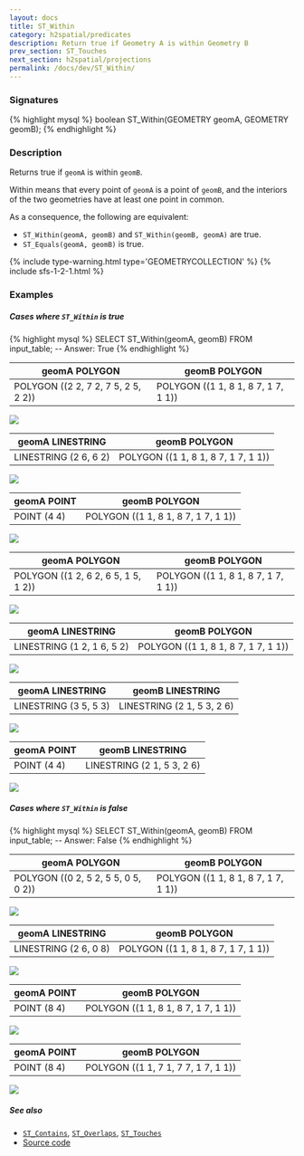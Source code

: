```yaml
---
layout: docs
title: ST_Within
category: h2spatial/predicates
description: Return true if Geometry A is within Geometry B
prev_section: ST_Touches
next_section: h2spatial/projections
permalink: /docs/dev/ST_Within/
---
```


### Signatures

{% highlight mysql %}
boolean ST_Within(GEOMETRY geomA, GEOMETRY geomB);
{% endhighlight %}

### Description

Returns true if `geomA` is within `geomB`.

Within means that every point of `geomA` is a point of `geomB`, and the
interiors of the two geometries have at least one point in common.

As a consequence, the following are equivalent:
* `ST_Within(geomA, geomB)` and `ST_Within(geomB, geomA)` are true.
* `ST_Equals(geomA, geomB)` is true.

{% include type-warning.html type='GEOMETRYCOLLECTION' %}
{% include sfs-1-2-1.html %}

### Examples

##### Cases where `ST_Within` is true
 
{% highlight mysql %}
SELECT ST_Within(geomA, geomB) FROM input_table;
-- Answer:    True
{% endhighlight %}

| geomA POLYGON | geomB POLYGON |
| ----|---- |
| POLYGON ((2 2, 7 2, 7 5, 2 5, 2 2)) | POLYGON ((1 1, 8 1, 8 7, 1 7, 1 1)) |

<img class="displayed" src="../ST_Within_1.png"/>

| geomA LINESTRING | geomB POLYGON |
| ----|---- |
| LINESTRING (2 6, 6 2) | POLYGON ((1 1, 8 1, 8 7, 1 7, 1 1)) |

<img class="displayed" src="../ST_Within_2.png"/>

| geomA POINT | geomB POLYGON |
| ----|---- |
| POINT (4 4) | POLYGON ((1 1, 8 1, 8 7, 1 7, 1 1)) |

<img class="displayed" src="../ST_Within_3.png"/>

| geomA POLYGON | geomB POLYGON |
| ----|---- |
| POLYGON ((1 2, 6 2, 6 5, 1 5, 1 2)) | POLYGON ((1 1, 8 1, 8 7, 1 7, 1 1)) |

<img class="displayed" src="../ST_Within_4.png"/>

| geomA LINESTRING | geomB POLYGON |
| ----|---- |
| LINESTRING (1 2, 1 6, 5 2) | POLYGON ((1 1, 8 1, 8 7, 1 7, 1 1)) |

<img class="displayed" src="../ST_Within_5.png"/>

| geomA LINESTRING | geomB LINESTRING |
| ----|---- |
| LINESTRING (3 5, 5 3) | LINESTRING (2 1, 5 3, 2 6) |

<img class="displayed" src="../ST_Within_6.png"/>

| geomA POINT | geomB LINESTRING |
| ----|---- |
| POINT (4 4) | LINESTRING (2 1, 5 3, 2 6) |

<img class="displayed" src="../ST_Within_7.png"/>

##### Cases where `ST_Within` is false
 
{% highlight mysql %}
SELECT ST_Within(geomA, geomB) FROM input_table;
-- Answer:    False
{% endhighlight %}

| geomA POLYGON | geomB POLYGON |
| ----|---- |
| POLYGON ((0 2, 5 2, 5 5, 0 5, 0 2)) | POLYGON ((1 1, 8 1, 8 7, 1 7, 1 1)) |

<img class="displayed" src="../ST_Within_8.png"/>

| geomA LINESTRING | geomB POLYGON |
| ----|---- |
| LINESTRING (2 6, 0 8) | POLYGON ((1 1, 8 1, 8 7, 1 7, 1 1)) |

<img class="displayed" src="../ST_Within_9.png"/>

| geomA POINT | geomB POLYGON |
| ----|---- |
| POINT (8 4) | POLYGON ((1 1, 8 1, 8 7, 1 7, 1 1)) |

<img class="displayed" src="../ST_Within_10.png"/>

| geomA POINT | geomB POLYGON |
| ----|---- |
| POINT (8 4) | POLYGON ((1 1, 7 1, 7 7, 1 7, 1 1)) |

<img class="displayed" src="../ST_Within_11.png"/>

##### See also

* [`ST_Contains`](../ST_Contains), [`ST_Overlaps`](../ST_Overlaps), [`ST_Touches`](../ST_Touches)
* <a href="https://github.com/irstv/H2GIS/blob/master/h2spatial/src/main/java/org/h2gis/h2spatial/internal/function/spatial/predicates/ST_Within.java" target="_blank">Source code</a>
